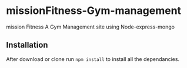 # missionFitness-Gym-management
mission Fitness A Gym Management site using Node-express-mongo
## Installation 
After download or clone run `npm install` to install all the dependancies.
